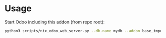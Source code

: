 # Usage

Start Odoo including this addon (from repo root):

```bash
python3 scripts/nix_odoo_web_server.py --db-name mydb --addon base_import_async
```
